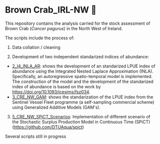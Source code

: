 # Brown Crab_IRL-NW :crab:

This repository contains the analysis carried for the stock assessment of Brown Crab (*Cancer pagurus*) in the North West of Ireland. 

The scripts include the process of: 
1. Data collation / cleaning 

2. Development of two independent standarized indices of abundance: 
  * <ins>2_I4_INLA_AR</ins>: shows the development of an standarized LPUE index of abundance using the Integrated Nested Laplace Approximation (INLA). Specifically, an autoregressive spatio-temporal model is implemented. The construction of the model and the development of the standarized index of abundance is based on the work by  https://doi.org/10.1093/icesjms/fsz034.
  * <ins>3_CRE_NW_GAM</ins>: shows the standarization of the LPUE index from the Sentinel Vessel Fleet programme (a self-sampling commercial scheme) using Generalized Additive Models (GAM's). 
 
3. <ins>5_CRE_NW_SPiCT_Scenarios</ins>: Implementation of different scenario of the Stochastic Surplus Production Model in Continuous Time (SPiCT) (https://github.com/DTUAqua/spict)

Several scripts still in progress
